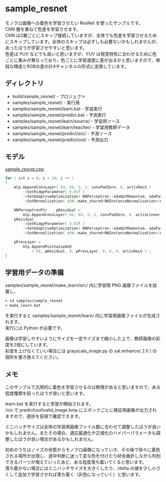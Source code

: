 ﻿# sample_resnet

モノクロ画像への着色を学習させたい ResNet を使ったサンプルです。  
CNN 層を重ねて色差を学習させます。  
CNN は2層ごとにスキップ接続していますが、全体でも色差を学習させるためにスキップしています。全体のスキップは必ずしも必要ないかもしれませんが、あったほうが学習させやすいと思います。  
色差は YUV などでも良いと思いますが、YUV は視覚特性に合わせるために色ごとに重みが異なっており、色ごとに学習速度に差が出るかと思いますので、単純な輝度とRGBの差の計4チャンネルの形式に変換しています。


## ディレクトリ

- build/sample_resnet/ - プロジェクト
- samples/sample_resnet/ - 実行用
- samples/sample_resnet/learn.bat - 学習実行
- samples/sample_resnet/predict.bat - 予測実行
- samples/sample_resnet/learn/source/ - 学習用ソース
- samples/sample_resnet/learn/teacher/ - 学習用教師データ
- samples/sample_resnet/predict/src/ - 予測ソース
- samples/sample_resnet/predict/out/ - 予測出力


## モデル

[sample_resnet.cpp](./sample_resnet.cpp)
```cpp
for ( int i = 0; i < 10; i ++ )
{
    mlp.AppendConvLayer( 64, 64, 3, 3, convPadZero, 0, activReLU )
        ->SetRidgeParameter( 0.01f )
        ->SetAdaptiveOptimization( NNPerceptron::adaOptMomentum, adaParam )
        ->SetNormalization( std::make_shared<NNInstanceNormalization>(normParam) ) ;

    NNPerceptronPtr    pResidual =
        mlp.AppendConvLayer( 64, 64, 3, 3, convPadZero, 0, activLinear ) ;
    pResidual
        ->SetRidgeParameter( 0.01f )
        ->SetAdaptiveOptimization( NNPerceptron::adaOptMomentum, adaParam )
        ->SetNormalization( std::make_shared<NNInstanceNormalization>(normParam) ) ;

    pPrevLayer =
        mlp.AppendPointwiseAdd
            ( 64, pResidual, 0, pPrevLayer, 0, 0, 0, activReLU ) ;
}
```


## 学習用データの準備

samples/sample_resnet/make_learn/src/ 内に学習用 PNG 画像ファイルを設置し、

```bat
> cd samples/sample_resnet
> make_learn.bat
```

を実行すると samples/sample_resnet/learn/ 内に学習用画像ファイルが生成されます。  
実行には Python が必要です。

画像は学習しやすいようにサイズを一定サイズまで縮小した上で、教師画像の彩度を2倍にしています。  
彩度を上げなくていい場合には grayscale_image.py の sat.enhance( 2.0 ) の個所を書き換えてください。  


## メモ

このサンプルで汎用的に着色を学習させるのは無理があると思いますので、ある程度種類を絞ったほうが良いと思います。 

learn.bat を実行すると学習が開始されます。  
/vio で predict\out\valid_image.bmp にエポックごとに検証用画像が出力されますので、進捗を目視で確認できます。

ミニバッチサイズは全体の学習用画像ファイル数に合わせて調整したほうが良いかもしれません。またその場合、適応最適化や正規化のハイパーパラメータも調整したほうが良い場合があるかもしれません。  

初めのうちはノイズの状態からモノクロ画像になっていき、その後で徐々に着色される場所が出現し、途中判断に迷って変な色を付けたり紆余曲折しながら判別できるパーツが増えていったあと、ある程度落ち着いてくると思います。  
落ち着かない場合にはミニバッチサイズを大きくしたり、/delta の値を少し小さくして追加で学習させれば落ち着く（灰色になっていく）と思います。

